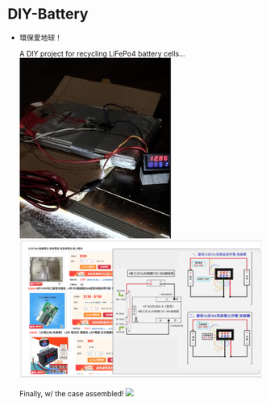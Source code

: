 # DIY-Battery
- 環保愛地球！<br>

  A DIY project for recycling LiFePo4 battery cells... <br>
  <img src="pic/DIY-Battery-1130.png" width=300> <img src="pic/DIY-Battery-Diagram-1130.png" width=600><br>
  <br>
  Finally, w/ the case assembled!
  <img src="pic/DIY 12V-7A LiFePo4 w: Case.jpg" width=400>
